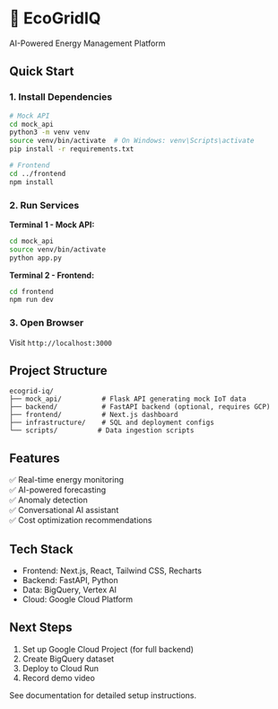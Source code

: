 # 🔋 EcoGridIQ

AI-Powered Energy Management Platform

## Quick Start

### 1. Install Dependencies

```bash
# Mock API
cd mock_api
python3 -m venv venv
source venv/bin/activate  # On Windows: venv\Scripts\activate
pip install -r requirements.txt

# Frontend
cd ../frontend
npm install
```

### 2. Run Services

**Terminal 1 - Mock API:**
```bash
cd mock_api
source venv/bin/activate
python app.py
```

**Terminal 2 - Frontend:**
```bash
cd frontend
npm run dev
```

### 3. Open Browser

Visit `http://localhost:3000`

## Project Structure

```
ecogrid-iq/
├── mock_api/          # Flask API generating mock IoT data
├── backend/           # FastAPI backend (optional, requires GCP)
├── frontend/          # Next.js dashboard
├── infrastructure/    # SQL and deployment configs
└── scripts/          # Data ingestion scripts
```

## Features

✅ Real-time energy monitoring  
✅ AI-powered forecasting  
✅ Anomaly detection  
✅ Conversational AI assistant  
✅ Cost optimization recommendations  

## Tech Stack

- Frontend: Next.js, React, Tailwind CSS, Recharts
- Backend: FastAPI, Python
- Data: BigQuery, Vertex AI
- Cloud: Google Cloud Platform

## Next Steps

1. Set up Google Cloud Project (for full backend)
2. Create BigQuery dataset
3. Deploy to Cloud Run
4. Record demo video

See documentation for detailed setup instructions.
